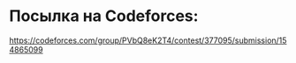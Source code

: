 # Посылка на Codeforces:
https://codeforces.com/group/PVbQ8eK2T4/contest/377095/submission/154865099
